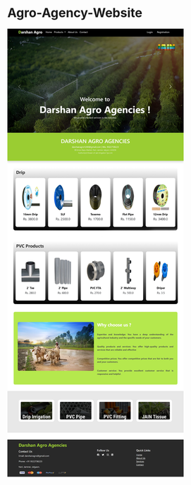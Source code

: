 # Agro-Agency-Website
![image alt](https://github.com/tejas1200/Agro-Agency-Web-Application/blob/e3e7c40ed9c4fd2e287f57aaa29d00a33bd4a75f/WebImage1.jpg)
